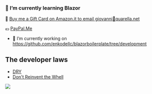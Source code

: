 ### 🌱 I’m currently learning Blazor

:gift: [Buy me a Gift Card on Amazon.it to email giovanni:e-mail:quarella.net](https://amzn.to/2E49sAm)

:euro: [PayPal.Me](https://www.paypal.com/paypalme/GiovanniQuarella)

- 🔭 I’m currently working on https://github.com/enkodellc/blazorboilerplate/tree/development

## The developer laws

- [DRY](https://en.wikipedia.org/wiki/Don%27t_repeat_yourself)
- [Don't Reinvent the Whell](https://en.wikipedia.org/wiki/Reinventing_the_wheel)

![](https://img.shields.io/badge/IDE-Visual_Studio-informational?style=flat&logo=visual-studio&logoColor=white&color=2bbc8a)

<!--
**GioviQ/GioviQ** is a ✨ _special_ ✨ repository because its `README.md` (this file) appears on your GitHub profile.

Here are some ideas to get you started:

- 🔭 I’m currently working on ...
- 🌱 I’m currently learning ...
- 👯 I’m looking to collaborate on ...
- 🤔 I’m looking for help with ...
- 💬 Ask me about ...
- 📫 How to reach me: ...
- 😄 Pronouns: ...
- ⚡ Fun fact: ...
-->
